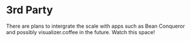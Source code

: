 # 3rd Party

There are plans to intergrate the scale with apps such as Bean Conqueror and possibly visualizer.coffee in the future. 
Watch this space!